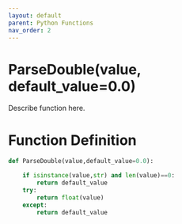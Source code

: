 ```yaml
---
layout: default
parent: Python Functions
nav_order: 2
---
```


# ParseDouble(value, default_value=0.0)

Describe function here.

# Function Definition

```python
def ParseDouble(value,default_value=0.0):

	if isinstance(value,str) and len(value)==0:
		return default_value
	try:
		return float(value)
	except:
		return default_value
```